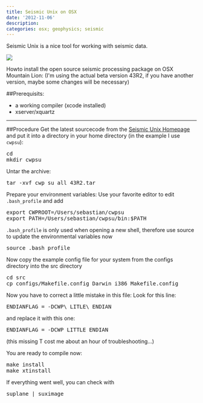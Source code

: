 ```yaml
---
title: Seismic Unix on OSX
date: '2012-11-06'
description:
categories: osx; geophysics; seismic
---
```


Seismic Unix is a nice tool for working with seismic data. 

<img class="aligncenter" src="{{urls.media}}/seismic/suxwigb.jpg">

Howto install the open source seismic processing package on OSX Mountain Lion:
(I'm using the actual beta version 43R2, if you have another version, maybe some changes will be necessary)

##Prerequisits:
* a working compiler (xcode installed) 
* xserver/xquartz

-------------
##Procedure
Get the latest sourcecode from the [Seismic Unix Homepage](http://www.cwp.mines.edu/cwpcodes/) and put it into a directory in your home directory (in the example I use `cwpsu`):

<pre class="prettyprint">
cd
mkdir cwpsu
</pre>

Untar the archive:
<pre class="prettyprint">
tar -xvf cwp_su_all_43R2.tar
</pre>

Prepare your environment variables:
Use your favorite editor to edit `.bash_profile` and add
<pre class="prettyprint">
export CWPROOT=/Users/sebastian/cwpsu
export PATH=/Users/sebastian/cwpsu/bin:$PATH
</pre>

`.bash_profile` is only used when opening a new shell, therefore use source to update the environmental variables now
<pre class="prettyprint">
source .bash_profile
</pre>

Now copy the example config file for your system from the configs directory into the src directory
<pre class="prettyprint">
cd src
cp configs/Makefile.config_Darwin_i386 Makefile.config
</pre>

Now you have to correct a little mistake in this file: Look for this line:
<pre class="prettyprint">
ENDIANFLAG = -DCWP\_LITLE\_ENDIAN
</pre>
and replace it with this one:
<pre class="prettyprint">
ENDIANFLAG = -DCWP_LITTLE_ENDIAN
</pre>

(this missing T cost me about an hour of troubleshooting...)

You are ready to compile now:
<pre class="prettyprint">
make install
make xtinstall
</pre>

If everything went well, you can check with 
<pre class="prettyprint">
suplane | suximage
</pre>